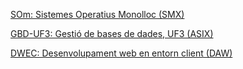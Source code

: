 [SOm: Sistemes Operatius Monolloc (SMX)](https://jrodr236.github.io/SOM/)

[GBD-UF3: Gestió de bases de dades, UF3 (ASIX)](https://jrodr236.github.io/GBD-UF3/)

[DWEC: Desenvolupament web en entorn client (DAW)](https://jrodr236.github.io/DWEC/)
